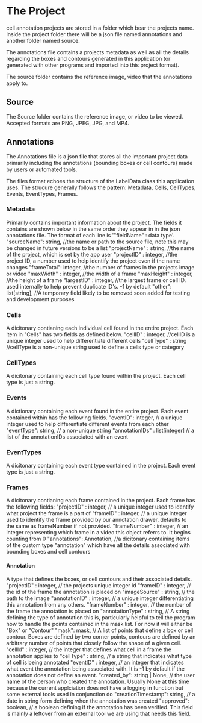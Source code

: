 # The Project
cell annotation projects are stored in a folder which bear the projects name. Inside the project folder there will be a json file named annotations and another folder named source. 

The annotations file contains a projects metadata as well as all the details regarding the boxes and contours generated in this application (or generated with other programs and imported into this project format). 

The source folder contains the reference image, video that the annotations apply to. 

## Source
The Source folder contains the reference image, or video to be viewed. Accepted formats are PNG, JPEG, JPG, and MP4.

## Annotations
The Annotations file is a json file that stores all the important project data primarily including the annotations (bounding boxes or cell contours) made by users or automated tools.

The files format echoes the structure of the LabelData class this application uses. The strucure generally follows the pattern: Metadata, Cells, CellTypes, Events, EventTypes, Frames. 

### Metadata
Primarily contains important information about the project. The fields it contains are shown below in the same order they appear in in the json annotations file. The format of each line is '"fieldName" : data type'. 
            "sourceName": string, //the name or path to the source file, note this may be changed in future versions to be a list
            "projectName" : string, //the name of the project, which is set by the app user
            "projectID" : integer, //the project ID, a number used to help identify the project even if the name changes
            "frameTotal": integer, //the number of frames in the projects image or video
            "maxWidth" : integer, //the width of a frame
            "maxHeight" : integer, //the height of a frame
            "largestID" : integer, //the largest frame or cell ID. used internally to help prevent duplicate ID's. -1 by default
            "other": list[string], //A temporary field likely to be removed soon added for testing and development purposes

### Cells
A dicitonary contianing each individual cell found in the entire project. Each item in "Cells" has two fields as defined below.
            "cellID" : integer, //cellID is a unique integer used to help differentiate different cells
            "cellType" : string //cellType is a non-unique string used to define a cells type or category

### CellTypes
A dicitonary containing each cell type found within the project.
Each cell type is just a string.

### Events
A dictionary containing each event found in the entire project. Each event contained within has the following fields.
            "eventID": integer, // a unique integer used to help differentiate different events from each other
            "eventType": string, // a non-unique string 
            "annotationIDs" : list[integer] // a list of the annotationIDs associated with an event
### EventTypes
A dicitonary containing each event type contained in the project.
Each event type is just a string.

### Frames
A dicitonary contianing each frame contained in the project. Each frame has the following fields:
            "projectID" : integer, // a unique integer used to identify what project the frame is a part of
            "frameID" : integer, //  a unique integer used to identify the frame provided by our annotation drawer. defaults to the same as frameNumber if not provided.
            "frameNumber" : integer, // an integer representing which frame in a video this object referrs to. It begins counting from 0
            "annotations": Annotation, //a dicitonary containing items of the custom type "annotation" which have all the details associated with bounding boxes and cell contours

#### Annotation
A type that defines the boxes, or cell contours and their associated details.
            "projectID" : integer, // the projects unique integer id
            "frameID" : integer, // the id of the frame the annotation is placed on
            "imageSource" : string, // the path to the image
            "annotationID" : integer, // a unique integer differentiating this annotation from any others.
            "frameNumber" : integer, // the number of the frame the annotation is placed on
            "annotationType" : string, // A string defining the type of annotation this is, particularly helpful to tell the program how to handle the points contained in the mask list. For now it will either be "Box" or "Contour"
            "mask": mask, // A list of points that define a box or cell contour. Boxes are defined by two corner points, contours are defined by an arbitrary number of points that closely follow the shape of a given cell.
            "cellId" : integer, // the integer that defines what cell in a frame the annotation applies to
            "cellType" : string, // a string that indicates what type of cell is being annotated
            "eventID" : integer, // an integer that indicates what event the annotation being associated with. It is -1 by default if the annotation does not define an event.
            "created_by": string | None, // the user name of the person who created the annotation. Usually None at this time because the current applciation does not have a logging in function but some external tools used in conjunction do
            "creationTimestamp": string, // a date in string form defining when the annotation was created
            "approved": boolean, // a boolean defining if the annotation has been verified. This field is mainly a leftover from an external tool we are using that needs this field.